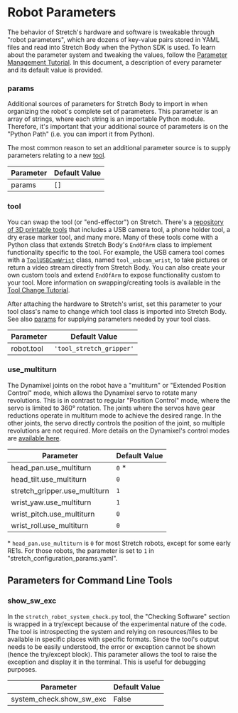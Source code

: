 # Robot Parameters

The behavior of Stretch's hardware and software is tweakable through "robot parameters", which are dozens of key-value pairs stored in YAML files and read into Stretch Body when the Python SDK is used. To learn about the parameter system and tweaking the values, follow the [Parameter Management Tutorial](../../stretch_tutorials/stretch_body/tutorial_parameter_management.md). In this document, a description of every parameter and its default value is provided.

### params

Additional sources of parameters for Stretch Body to import in when organizing the robot's complete set of parameters. This parameter is an array of strings, where each string is an importable Python module. Therefore, it's important that your additional source of parameters is on the "Python Path" (i.e. you can import it from Python).

The most common reason to set an additional parameter source is to supply parameters relating to a new [tool](#tool).

| Parameter | Default Value |
|-----------|---------------|
| params    | `[]`          |

### tool

You can swap the tool (or "end-effector") on Stretch. There's a [repository of 3D printable tools](https://github.com/hello-robot/stretch_tool_share/blob/master/README.md) that includes a USB camera tool, a phone holder tool, a dry erase marker tool, and many more. Many of these tools come with a Python class that extends Stretch Body's `EndOfArm` class to implement functionality specific to the tool. For example, the USB camera tool comes with a [`ToolUSBCamWrist`](https://github.com/hello-robot/stretch_tool_share/blob/master/python/stretch_tool_share/usbcam_wrist_v1/tool.py) class, named `tool_usbcam_wrist`, to take pictures or return a video stream directly from Stretch Body. You can also create your own custom tools and extend `EndOfArm` to expose functionality custom to your tool. More information on swapping/creating tools is available in the [Tool Change Tutorial](../../stretch_tutorials/stretch_body/tutorial_tool_change.md).

After attaching the hardware to Stretch's wrist, set this parameter to your tool class's name to change which tool class is imported into Stretch Body. See also [params](#params) for supplying parameters needed by your tool class.

| Parameter  | Default Value            |
|------------|--------------------------|
| robot.tool | `'tool_stretch_gripper'` |

### use_multiturn

The Dynamixel joints on the robot have a "multiturn" or "Extended Position Control" mode, which allows the Dynamixel servo to rotate many revolutions. This is in contrast to regular "Position Control" mode, where the servo is limited to 360° rotation. The joints where the servos have gear reductions operate in multiturn mode to achieve the desired range. In the other joints, the servo directly controls the position of the joint, so multiple revolutions are not required. More details on the Dynamixel's control modes are [available here](https://emanual.robotis.com/docs/en/dxl/x/xl430-w250/#operating-mode11).

| Parameter                     | Default Value |
|-------------------------------|---------------|
| head_pan.use_multiturn        | `0` *         |
| head_tilt.use_multiturn       | `0`           |
| stretch_gripper.use_multiturn | `1`           |
| wrist_yaw.use_multiturn       | `1`           |
| wrist_pitch.use_multiturn     | `0`           |
| wrist_roll.use_multiturn      | `0`           |

\* `head_pan.use_multiturn` is `0` for most Stretch robots, except for some early RE1s. For those robots, the parameter is set to `1` in "stretch_configuration_params.yaml". 

## Parameters for Command Line Tools

### show_sw_exc

In the `stretch_robot_system_check.py` tool, the "Checking Software" section is wrapped in a try/except because of the experimental nature of the code. The tool is introspecting the system and relying on resources/files to be available in specific places with specific formats. Since the tool's output needs to be easily understood, the error or exception cannot be shown (hence the try/except block). This parameter allows the tool to raise the exception and display it in the terminal. This is useful for debugging purposes.

| Parameter                | Default Value |
|--------------------------|---------------|
| system_check.show_sw_exc | False         |

